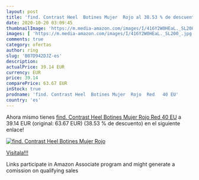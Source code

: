 ```yaml
---
layout: post
title: 'find. Contrast Heel  Botines Mujer  Rojo al 38.53 % de descuento'
date: 2020-10-20 03:09:45
thumbnailImage: 'https://m.media-amazon.com/images/I/416Y2W0HEaL._SL200_.jpg'
images: [ 'https://m.media-amazon.com/images/I/416Y2W0HEaL._SL200_.jpg' ]
comments: true
category: ofertas
author: ring
slug: 'B07D942DJZ-es'
description:
actualPrice: 39.14 EUR
currency: EUR
price: 39.14
comparePrice: 63.67 EUR
inStock: true
prodname: 'find. Contrast Heel  Botines Mujer  Rojo  Red   40 EU'
country: 'es'
---
```


Ahora mismo tienes [find. Contrast Heel  Botines Mujer  Rojo  Red   40 EU](https://www.amazon.es/dp/B07D942DJZ/?tag=tolees-21) a 39.14 EUR (original: 63.67 EUR) (38.53 %  de descuento) en el siguiente enlace!

[![find. Contrast Heel  Botines Mujer  Rojo](https://m.media-amazon.com/images/I/416Y2W0HEaL._SL200_.jpg)](https://www.amazon.es/dp/B07D942DJZ/?tag=tolees-21)

[Visítala!!!](https://www.amazon.es/dp/B07D942DJZ/?tag=tolees-21)

Links participate in Amazon Associate program and might generate a comission on qualifying sales
